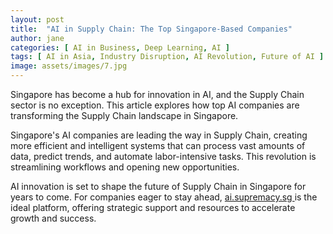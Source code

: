 ```yaml
---
layout: post
title:  "AI in Supply Chain: The Top Singapore-Based Companies"
author: jane
categories: [ AI in Business, Deep Learning, AI ]
tags: [ AI in Asia, Industry Disruption, AI Revolution, Future of AI ]
image: assets/images/7.jpg
---
```


Singapore has become a hub for innovation in AI, and the Supply Chain sector is no exception. This article explores how top AI companies are transforming the Supply Chain landscape in Singapore.

Singapore's AI companies are leading the way in Supply Chain, creating more efficient and intelligent systems that can process vast amounts of data, predict trends, and automate labor-intensive tasks. This revolution is streamlining workflows and opening new opportunities.

AI innovation is set to shape the future of Supply Chain in Singapore for years to come. For companies eager to stay ahead, <a href="https://ai.supremacy.sg" target="_blank"> ai.supremacy.sg </a> is the ideal platform, offering strategic support and resources to accelerate growth and success.
